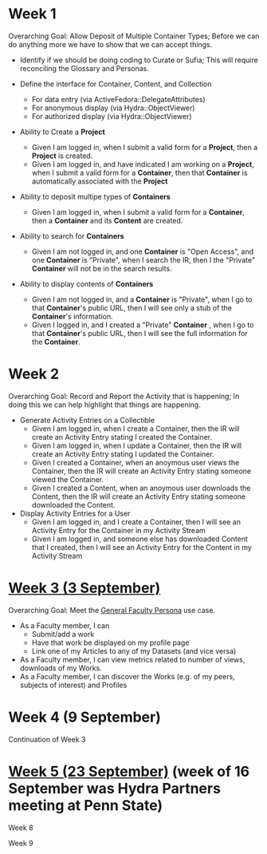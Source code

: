 # Week 1

Overarching Goal: Allow Deposit of Multiple Container Types; Before we can do anything more we have to show that we can accept things.

- Identify if we should be doing coding to Curate or Sufia; This will require reconciling the Glossary and Personas.
- Define the interface for Container, Content, and Collection
	- For data entry (via ActiveFedora::DelegateAttributes)
	- For anonymous display (via Hydra::ObjectViewer)
	- For authorized display (via Hydra::ObjectViewer)
- Ability to Create a **Project**
	- Given I am logged in, when I submit a valid form for a **Project**, then a **Project** is created.
	- Given I am logged in, and have indicated I am working on a **Project**, when I submit a valid form for a **Container**, then that **Container** is automatically associated with the **Project**
- Ability to deposit multipe types of **Containers**
	- Given I am logged in, when I submit a valid form for a **Container**, then a **Container** and its **Content** are created.
- Ability to search for **Containers**
	- Given I am not logged in, and one **Container** is "Open Access", and one **Container** is "Private", when I search the IR, then I the "Private" **Container** will not be in the search results.

- Ability to display contents of **Containers**
	- Given I am not logged in, and a **Container** is "Private", when I go to that **Container**'s public URL, then I will see only a stub of the **Container**'s information.
	- Given I logged in, and I created a "Private" **Container** , when I go to that **Container**'s public URL, then I will see the full information for the **Container**.


# Week 2

Overarching Goal: Record and Report the Activity that is happening; In doing this we can help highlight that things are happening.

- Generate Activity Entries on a Collectible
	- Given I am logged in, when I create a Container, then the IR will create an Activity Entry stating I created the Container.
	- Given I am logged in, when I update a Container, then the IR will create an Activity Entry stating I updated the Container.
	- Given I created a Container, when an anoymous user views the Container, then the IR will create an Activity Entry stating someone viewed the Container.
	- Given I created a Content, when an anoymous user downloads the Content, then the IR will create an Activity Entry stating someone downloaded the Content.
- Display Activity Entries for a User
	- Given I am logged in, and I create a Container, then I will see an Activity Entry for the Container in my Activity Stream
	- Given I am logged in, and someone else has downloaded Content that I created, then I will see an Activity Entry for the Content in my Activity Stream

# [Week 3 (3 September)](https://github.com/ndlib/planning/issues?milestone=6&page=1&state=open)

Overarching Goal: Meet the [General Faculty Persona](https://github.com/ndlib/planning/blob/master/2013-Fall-DCE-Sprints/Personas.md#general-faculty) use case.

- As a Faculty member, I can
	- Submit/add a work
	- Have that work be displayed on my profile page
	- Link one of my Articles to any of my Datasets (and vice versa)
- As a Faculty member, I can view metrics related to number of views, downloads of my Works.
- As a Faculty member, I can discover the Works (e.g. of my peers, subjects of interest) and Profiles

# Week 4 (9 September)
Continuation of Week 3

# [Week 5 (23 September)](https://github.com/ndlib/planning/issues?milestone=9&state=open) (week of 16 September was Hydra Partners meeting at Penn State)


Week 8

Week 9
